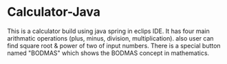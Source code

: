 # Calculator-Java
This is a calculator build using java spring in eclips IDE.
It has four main arithmatic operations (plus, minus, division, multiplication).
also user can find square root & power of two of input numbers.
There is a special button named "BODMAS" which shows the BODMAS concept in mathematics. 
